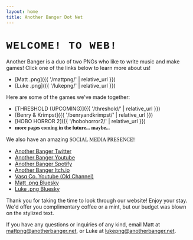 ```yaml
---
layout: home
title: Another Banger Dot Net
---
```


# <span class="wave" style="font-family: 'Courier New', 'Lucida Console', monospace; font-weight: bold; text-transform: uppercase; letter-spacing: 2px;">Welcome! To Web!</span>

Another Banger is a duo of two PNGs who like to write music and make games! Click one of the links below to learn more about us!

* [Matt .png]({{ '/mattpng/' | relative_url }})
* [Luke .png]({{ '/lukepng/' | relative_url }})

Here are some of the games we've made together:

* [THRESHOLD (UPCOMING)]({{ '/threshold/' | relative_url }})
* [Benry & Krimpst]({{ '/benryandkrimpst/' | relative_url }})
* [HOBO HORROR 2]({{ '/hobohorror2/' | relative_url }})
* <span style="font-family: 'Dancing Script', cursive; font-weight:700;">more pages coming in the future... maybe...</span>

We also have an amazing <span style="font-family: 'Anton', 'Impact', serif;" class="wave">SOCIAL MEDIA PRESENCE!</span>

* [Another Banger Twitter](https://x.com/_anotherbanger_)
* [Another Banger Youtube](https://www.youtube.com/@Another_Banger)
* [Another Banger Spotify](https://open.spotify.com/artist/0Cjt6ZaCFssn5Wl40zWjll)
* [Another Banger Itch.io](https://another-banger.itch.io/)
* [Vasq Co. Youtube (Old Channel)](https://www.youtube.com/@vasqco.351)
* [Matt .png Bluesky](https://bsky.app/profile/vasqco.com)
* [Luke .png Bluesky](https://bsky.app/profile/lukepng.bsky.social)

Thank you for taking the time to look through our website! Enjoy your stay. We'd offer you complimentary coffee or a mint, but our budget was blown on the stylized text.

If you have any questions or inquiries of any kind, email Matt at mattpng@anotherbanger.net, or Luke at lukepng@anotherbanger.net.